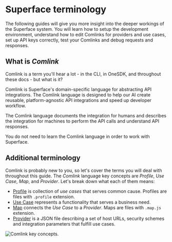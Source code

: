# Superface terminology

The following guides will give you more insight into the deeper workings of the Superface system. You will learn how to setup the development environment, understand how to edit Comlinks for providers and use cases, set up API keys correctly, test your Comlinks and debug requests and responses.

## What is _Comlink_

Comlink is a term you'll hear a lot - in the CLI, in OneSDK, and throughout these docs - but what is it?

Comlink is Superface's domain-specific language for abstracting API integrations. The Comlink language is designed to help our AI create reusable, platform-agnostic API integrations and speed up developer workflow.

The Comlink language documents the integration for humans and describes the integration for machines to perform the API calls and understand API responses.

You do not need to learn the Comlink language in order to work with Superface.

## Additional terminology

Comlink is probably new to you, so let's cover the terms you will deal with throughout this guide. The _Comlink_ language key concepts are _Profile_, _Use Case_, _Map_, and _Provider_. Let's break down what each of them means:

- [Profile](../reference/glossary.md#profile) is collection of _use cases_ that serves common cause. Profiles are files with `.profile` extension.
- [Use Case](../reference/glossary.md#use-case) represents a functionality that serves a business need.
- [Map](../reference/glossary.md#map) connects the _Use Case_ to a _Provider_. Maps are files with `.map.js` extension.
- [Provider](../reference/glossary.md#provider) is a JSON file describing a set of host URLs, security schemes and integration parameters that fulfill use cases.

![Comlink key concepts.](../../assets/comlink-key-concepts-2023.png)
